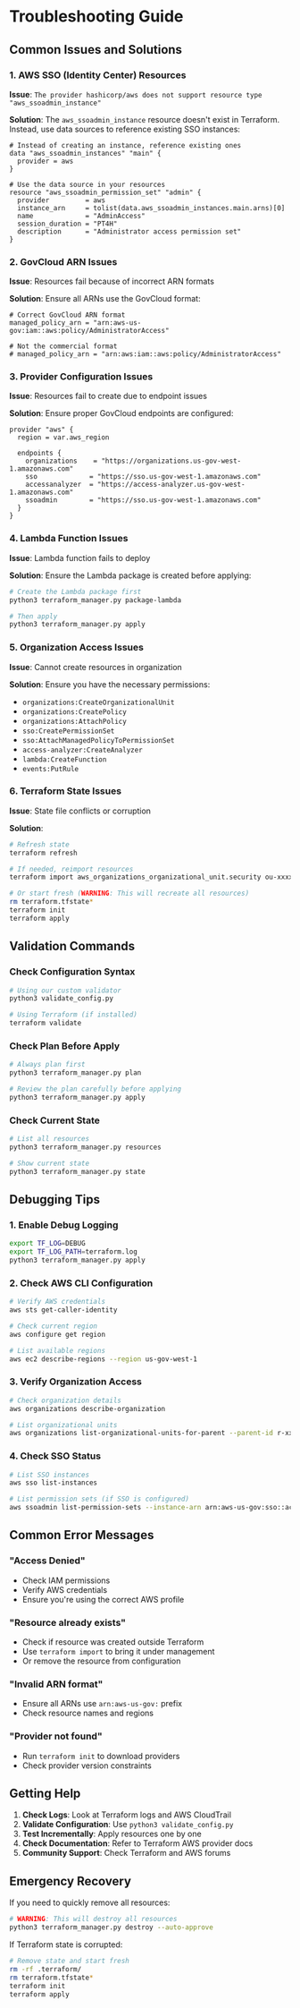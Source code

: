 # Troubleshooting Guide

## Common Issues and Solutions

### 1. AWS SSO (Identity Center) Resources

**Issue**: `The provider hashicorp/aws does not support resource type "aws_ssoadmin_instance"`

**Solution**: The `aws_ssoadmin_instance` resource doesn't exist in Terraform. Instead, use data sources to reference existing SSO instances:

```hcl
# Instead of creating an instance, reference existing ones
data "aws_ssoadmin_instances" "main" {
  provider = aws
}

# Use the data source in your resources
resource "aws_ssoadmin_permission_set" "admin" {
  provider         = aws
  instance_arn     = tolist(data.aws_ssoadmin_instances.main.arns)[0]
  name             = "AdminAccess"
  session_duration = "PT4H"
  description      = "Administrator access permission set"
}
```

### 2. GovCloud ARN Issues

**Issue**: Resources fail because of incorrect ARN formats

**Solution**: Ensure all ARNs use the GovCloud format:

```hcl
# Correct GovCloud ARN format
managed_policy_arn = "arn:aws-us-gov:iam::aws:policy/AdministratorAccess"

# Not the commercial format
# managed_policy_arn = "arn:aws:iam::aws:policy/AdministratorAccess"
```

### 3. Provider Configuration Issues

**Issue**: Resources fail to create due to endpoint issues

**Solution**: Ensure proper GovCloud endpoints are configured:

```hcl
provider "aws" {
  region = var.aws_region
  
  endpoints {
    organizations    = "https://organizations.us-gov-west-1.amazonaws.com"
    sso             = "https://sso.us-gov-west-1.amazonaws.com"
    accessanalyzer  = "https://access-analyzer.us-gov-west-1.amazonaws.com"
    ssoadmin        = "https://sso.us-gov-west-1.amazonaws.com"
  }
}
```

### 4. Lambda Function Issues

**Issue**: Lambda function fails to deploy

**Solution**: Ensure the Lambda package is created before applying:

```bash
# Create the Lambda package first
python3 terraform_manager.py package-lambda

# Then apply
python3 terraform_manager.py apply
```

### 5. Organization Access Issues

**Issue**: Cannot create resources in organization

**Solution**: Ensure you have the necessary permissions:

- `organizations:CreateOrganizationalUnit`
- `organizations:CreatePolicy`
- `organizations:AttachPolicy`
- `sso:CreatePermissionSet`
- `sso:AttachManagedPolicyToPermissionSet`
- `access-analyzer:CreateAnalyzer`
- `lambda:CreateFunction`
- `events:PutRule`

### 6. Terraform State Issues

**Issue**: State file conflicts or corruption

**Solution**: 

```bash
# Refresh state
terraform refresh

# If needed, reimport resources
terraform import aws_organizations_organizational_unit.security ou-xxxxx

# Or start fresh (WARNING: This will recreate all resources)
rm terraform.tfstate*
terraform init
terraform apply
```

## Validation Commands

### Check Configuration Syntax
```bash
# Using our custom validator
python3 validate_config.py

# Using Terraform (if installed)
terraform validate
```

### Check Plan Before Apply
```bash
# Always plan first
python3 terraform_manager.py plan

# Review the plan carefully before applying
python3 terraform_manager.py apply
```

### Check Current State
```bash
# List all resources
python3 terraform_manager.py resources

# Show current state
python3 terraform_manager.py state
```

## Debugging Tips

### 1. Enable Debug Logging
```bash
export TF_LOG=DEBUG
export TF_LOG_PATH=terraform.log
python3 terraform_manager.py apply
```

### 2. Check AWS CLI Configuration
```bash
# Verify AWS credentials
aws sts get-caller-identity

# Check current region
aws configure get region

# List available regions
aws ec2 describe-regions --region us-gov-west-1
```

### 3. Verify Organization Access
```bash
# Check organization details
aws organizations describe-organization

# List organizational units
aws organizations list-organizational-units-for-parent --parent-id r-xxxxx
```

### 4. Check SSO Status
```bash
# List SSO instances
aws sso list-instances

# List permission sets (if SSO is configured)
aws ssoadmin list-permission-sets --instance-arn arn:aws-us-gov:sso::account:instance/ssoins-xxxxx
```

## Common Error Messages

### "Access Denied"
- Check IAM permissions
- Verify AWS credentials
- Ensure you're using the correct AWS profile

### "Resource already exists"
- Check if resource was created outside Terraform
- Use `terraform import` to bring it under management
- Or remove the resource from configuration

### "Invalid ARN format"
- Ensure all ARNs use `arn:aws-us-gov:` prefix
- Check resource names and regions

### "Provider not found"
- Run `terraform init` to download providers
- Check provider version constraints

## Getting Help

1. **Check Logs**: Look at Terraform logs and AWS CloudTrail
2. **Validate Configuration**: Use `python3 validate_config.py`
3. **Test Incrementally**: Apply resources one by one
4. **Check Documentation**: Refer to Terraform AWS provider docs
5. **Community Support**: Check Terraform and AWS forums

## Emergency Recovery

If you need to quickly remove all resources:

```bash
# WARNING: This will destroy all resources
python3 terraform_manager.py destroy --auto-approve
```

If Terraform state is corrupted:

```bash
# Remove state and start fresh
rm -rf .terraform/
rm terraform.tfstate*
terraform init
terraform apply
```